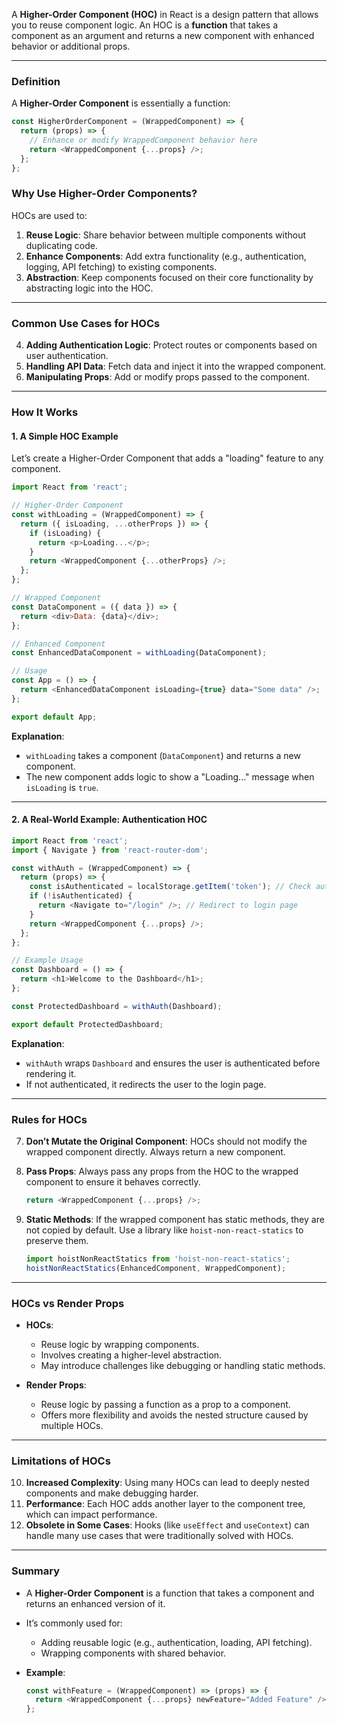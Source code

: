 A **Higher-Order Component (HOC)** in React is a design pattern that allows you to reuse component logic. An HOC is a **function** that takes a component as an argument and returns a new component with enhanced behavior or additional props.

---

### **Definition**

A **Higher-Order Component** is essentially a function:

```javascript
const HigherOrderComponent = (WrappedComponent) => {
  return (props) => {
    // Enhance or modify WrappedComponent behavior here
    return <WrappedComponent {...props} />;
  };
};
```

### **Why Use Higher-Order Components?**

HOCs are used to:

1. **Reuse Logic**: Share behavior between multiple components without duplicating code.
2. **Enhance Components**: Add extra functionality (e.g., authentication, logging, API fetching) to existing components.
3. **Abstraction**: Keep components focused on their core functionality by abstracting logic into the HOC.

---

### **Common Use Cases for HOCs**

4. **Adding Authentication Logic**: Protect routes or components based on user authentication.
5. **Handling API Data**: Fetch data and inject it into the wrapped component.
6. **Manipulating Props**: Add or modify props passed to the component.

---

### **How It Works**

#### **1. A Simple HOC Example**

Let’s create a Higher-Order Component that adds a "loading" feature to any component.

```javascript
import React from 'react';

// Higher-Order Component
const withLoading = (WrappedComponent) => {
  return ({ isLoading, ...otherProps }) => {
    if (isLoading) {
      return <p>Loading...</p>;
    }
    return <WrappedComponent {...otherProps} />;
  };
};

// Wrapped Component
const DataComponent = ({ data }) => {
  return <div>Data: {data}</div>;
};

// Enhanced Component
const EnhancedDataComponent = withLoading(DataComponent);

// Usage
const App = () => {
  return <EnhancedDataComponent isLoading={true} data="Some data" />;
};

export default App;
```

**Explanation**:

- `withLoading` takes a component (`DataComponent`) and returns a new component.
- The new component adds logic to show a "Loading..." message when `isLoading` is `true`.

---

#### **2. A Real-World Example: Authentication HOC**

```javascript
import React from 'react';
import { Navigate } from 'react-router-dom';

const withAuth = (WrappedComponent) => {
  return (props) => {
    const isAuthenticated = localStorage.getItem('token'); // Check authentication
    if (!isAuthenticated) {
      return <Navigate to="/login" />; // Redirect to login page
    }
    return <WrappedComponent {...props} />;
  };
};

// Example Usage
const Dashboard = () => {
  return <h1>Welcome to the Dashboard</h1>;
};

const ProtectedDashboard = withAuth(Dashboard);

export default ProtectedDashboard;
```

**Explanation**:

- `withAuth` wraps `Dashboard` and ensures the user is authenticated before rendering it.
- If not authenticated, it redirects the user to the login page.

---

### **Rules for HOCs**

7. **Don’t Mutate the Original Component**: HOCs should not modify the wrapped component directly. Always return a new component.
8. **Pass Props**: Always pass any props from the HOC to the wrapped component to ensure it behaves correctly.
    
    ```javascript
    return <WrappedComponent {...props} />;
    ```
    
9. **Static Methods**: If the wrapped component has static methods, they are not copied by default. Use a library like `hoist-non-react-statics` to preserve them.
    
    ```javascript
    import hoistNonReactStatics from 'hoist-non-react-statics';
    hoistNonReactStatics(EnhancedComponent, WrappedComponent);
    ```
    

---

### **HOCs vs Render Props**

- **HOCs**:
    
    - Reuse logic by wrapping components.
    - Involves creating a higher-level abstraction.
    - May introduce challenges like debugging or handling static methods.
- **Render Props**:
    
    - Reuse logic by passing a function as a prop to a component.
    - Offers more flexibility and avoids the nested structure caused by multiple HOCs.

---

### **Limitations of HOCs**

10. **Increased Complexity**: Using many HOCs can lead to deeply nested components and make debugging harder.
11. **Performance**: Each HOC adds another layer to the component tree, which can impact performance.
12. **Obsolete in Some Cases**: Hooks (like `useEffect` and `useContext`) can handle many use cases that were traditionally solved with HOCs.

---

### **Summary**

- A **Higher-Order Component** is a function that takes a component and returns an enhanced version of it.
- It’s commonly used for:
    - Adding reusable logic (e.g., authentication, loading, API fetching).
    - Wrapping components with shared behavior.
- **Example**:
    
    ```javascript
    const withFeature = (WrappedComponent) => (props) => {
      return <WrappedComponent {...props} newFeature="Added Feature" />;
    };
    ```
    
